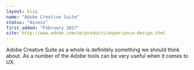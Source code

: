 ```yaml
---
layout: blip
name: "Adobe Creative Suite"
status: "Assess"
first_added: "February 2017"
site: http://www.adobe.com/uk/products/experience-design.html
---
```

Adobe Creative Suite as a whole is definitely something we should think about. As a number of the Adobe tools can be very useful when it comes to UX.